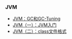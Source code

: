 ### JVM
- [JVM：GC和GC-Tuning](./notes/JVM：GC和GC-Tuning.md)
- [JVM（一）：JVM入门](./notes/JVM（一）：JVM入门.md)
- [JVM（二）：class文件格式](./notes/JVM（二）：class文件格式.md)
